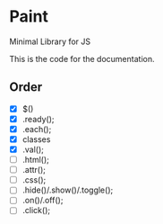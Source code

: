 # Paint

Minimal Library for JS

This is the code for the documentation.

## Order
- [x] $()
- [x] .ready();
- [x] .each();
- [x] classes
- [x] .val();
- [ ] .html();
- [ ] .attr();
- [ ] .css();
- [ ] .hide()/.show()/.toggle();
- [ ] .on()/.off();
- [ ] .click();